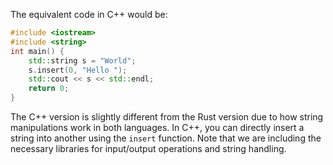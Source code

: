 The equivalent code in C++ would be:

```cpp
#include <iostream>
#include <string>
int main() {
    std::string s = "World";
    s.insert(0, "Hello ");
    std::cout << s << std::endl;
    return 0;
}
```
The C++ version is slightly different from the Rust version due to how string manipulations work in both languages. In C++, you can directly insert a string into another using the `insert` function. Note that we are including the necessary libraries for input/output operations and string handling.
